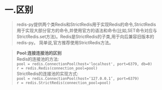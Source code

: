 # 一.区别
>redis-py提供两个类Redis和StrictRedis用于实现Redis的命令,StrictRedis用于实现大部分官方的命令,并使用官方的语法和命令(比如,SET命令对应与StrictRedis.set方法)。Redis是StrictRedis的子类,用于向后兼容旧版本的redis-py。 简单说,官方推荐使用StrictRedis方法。

>**Pool:连接连接池的区别**  
>Redis的连接池的方法:  
>`pool = redis.ConnectionPool(host='localhost', port=6379, db=0)`  
>`r = redis.Redis(connection_pool=pool)`  
>StrictRedis的连接池的实现方式:  
>`pool = redis.ConnectionPool(host=‘127.0.0.1’, port=6379)`  
>`r = redis.StrictRedis(connection_pool=pool)`





